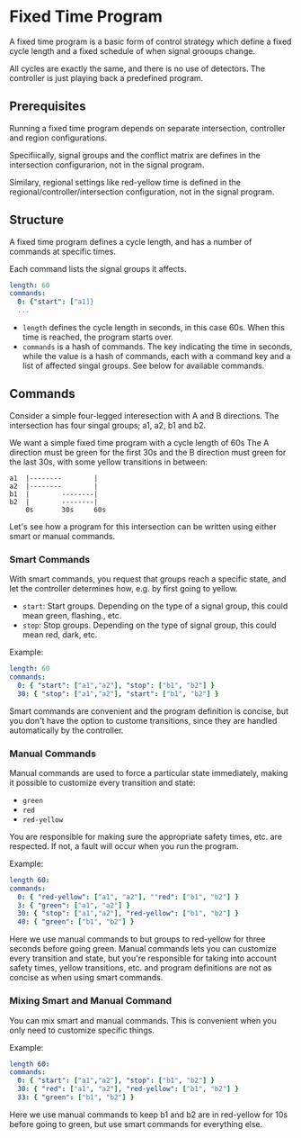 # Fixed Time Program
A fixed time program is a basic form of control strategy which define a fixed cycle length and a fixed schedule of when signal grooups change.

All cycles are exactly the same, and there is no use of detectors. The controller is just playing back a predefined program.

## Prerequisites
Running a fixed time program depends on separate intersection, controller and region configurations.

Specifiically, signal groups and the conflict matrix are defines in the intersection configurarion, not in the signal program.

Similary, regional settings like red-yellow time is defined in the regional/controller/intersection configuration, not in the signal program.

## Structure
A fixed time program defines a cycle length, and has a number of commands at specific times.

Each command lists the signal groups it affects.

```yaml
length: 60
commands:
  0: {"start": ["a1]}
  ...
```

- `length` defines the cycle length in seconds, in this case 60s. When this time is reached, the program starts over.
- `commands` is a hash of commands. The key indicating the time in seconds, while the value is a hash of commands,
each with a command key and a list of affected singal groups. See below for available commands.

## Commands
Consider a simple four-legged interesection with A and B directions. The intersection has four singal groups; a1, a2, b1 and b2.

We want a simple fixed time program with a cycle length of 60s The A direction must be green for the first 30s and the B direction must green for the last 30s, with some yellow transitions in between:

```
a1  |--------        |
a2  |--------        |
b1  |        --------|
b2  |        --------|
    0s       30s     60s
```

Let's see how a program for this intersection can be written using either smart or manual commands.

### Smart Commands
With smart commands, you request that groups reach a specific state, and let the controller determines how, e.g. by first going to yellow.

- `start`: Start groups. Depending on the type of a signal group, this could mean green, flashing., etc.
- `stop`: Stop groups. Depending on the type of signal group, this could mean red, dark, etc.

Example:

```yaml
length: 60
commands:
  0: { "start": ["a1","a2"], "stop": ["b1", "b2"] }
  30: { "stop": ["a1","a2"], "start": ["b1", "b2"] }
```

Smart commands are convenient and the program definition is concise, but you don't have the option
to custome transitions, since they are handled automatically by the controller.

### Manual Commands
Manual commands are used to force a particular state immediately, making it possible to customize every transition and state:

- `green`
- `red`
- `red-yellow`

You are responsible for making sure the appropriate safety times, etc. are respected. If not, a fault will occur when you
run the program.

Example:

```yaml
length 60:
commands:
  0: { "red-yellow": ["a1", "a2"], ""red": ["b1", "b2"] }
  3: { "green": ["a1", "a2"] }
  30: { "stop": ["a1","a2"], "red-yellow": ["b1", "b2"] }
  40: { "green": ["b1", "b2"] }
```

Here we use manual commands to but groups to red-yellow for three seconds before going green.
Manual commands lets you can customize every transition and state, but you're responsible for taking into account safety times, 
yellow transitions, etc. and program definitions are not as concise as when using smart commands.

### Mixing Smart and Manual Command
You can mix smart and manual commands. This is convenient when you only need to customize specific things.

Example:

```yaml
length 60:
commands:
  0: { "start": ["a1","a2"], "stop": ["b1", "b2"] }
  30: { "red": ["a1", "a2"], "red-yellow": ["b1", "b2"] }
  33: { "green": ["b1", "b2"] }
```

Here we use manual commands to keep b1 and b2 are in red-yellow for 10s before going to green, but use smart commands
for everything else.
